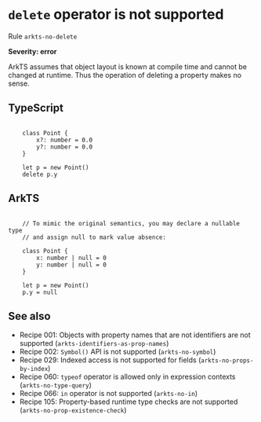 #  ``delete`` operator is not supported

Rule ``arkts-no-delete``

**Severity: error**

ArkTS assumes that object layout is known at compile time and cannot be
changed at runtime. Thus the operation of deleting a property makes no sense.


## TypeScript


```

    class Point {
        x?: number = 0.0
        y?: number = 0.0
    }

    let p = new Point()
    delete p.y

```

## ArkTS


```

    // To mimic the original semantics, you may declare a nullable type
    // and assign null to mark value absence:

    class Point {
        x: number | null = 0
        y: number | null = 0
    }

    let p = new Point()
    p.y = null

```

## See also

- Recipe 001:  Objects with property names that are not identifiers are not supported (``arkts-identifiers-as-prop-names``)
- Recipe 002:  ``Symbol()`` API is not supported (``arkts-no-symbol``)
- Recipe 029:  Indexed access is not supported for fields (``arkts-no-props-by-index``)
- Recipe 060:  ``typeof`` operator is allowed only in expression contexts (``arkts-no-type-query``)
- Recipe 066:  ``in`` operator is not supported (``arkts-no-in``)
- Recipe 105:  Property-based runtime type checks are not supported (``arkts-no-prop-existence-check``)


